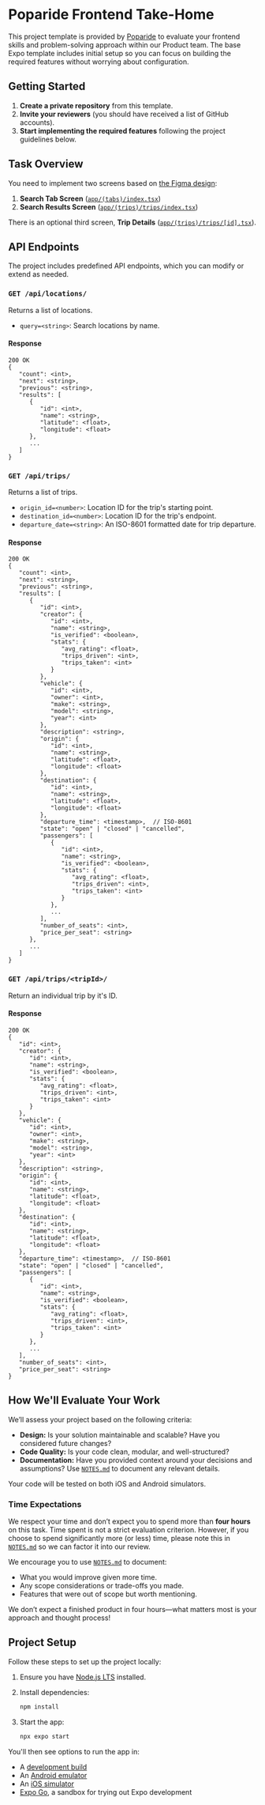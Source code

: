 # Poparide Frontend Take-Home

This project template is provided by [Poparide](https://poparide.com) to evaluate your frontend skills and problem-solving approach within our Product team. The base Expo template includes initial setup so you can focus on building the required features without worrying about configuration.

## Getting Started

1. **Create a private repository** from this template.
2. **Invite your reviewers** (you should have received a list of GitHub accounts).
3. **Start implementing the required features** following the project guidelines below.

## Task Overview

You need to implement two screens based on [the Figma design](https://www.figma.com/design/SyGYoUKTm3PDmjknLu1euh/Poparide-Take-home-Mobile?node-id=0-1):

1. **Search Tab Screen** ([`app/(tabs)/index.tsx`](<./app/(tabs)/index.tsx>))
2. **Search Results Screen** ([`app/(trips)/trips/index.tsx`](<./app/(trips)/index.tsx>))

There is an optional third screen, **Trip Details** ([`app/(trips)/trips/[id].tsx`](<./app/(trips)/trips/[id].tsx>)).

## API Endpoints

The project includes predefined API endpoints, which you can modify or extend as needed.

### `GET /api/locations/`

Returns a list of locations.

- `query=<string>`: Search locations by name.

#### Response

```
200 OK
{
   "count": <int>,
   "next": <string>,
   "previous": <string>,
   "results": [
      {
         "id": <int>,
         "name": <string>,
         "latitude": <float>,
         "longitude": <float>
      },
      ...
   ]
}
```

### `GET /api/trips/`

Returns a list of trips.

- `origin_id=<number>`: Location ID for the trip's starting point.
- `destination_id=<number>`: Location ID for the trip's endpoint.
- `departure_date=<string>`: An ISO-8601 formatted date for trip departure.

#### Response

```
200 OK
{
   "count": <int>,
   "next": <string>,
   "previous": <string>,
   "results": [
      {
         "id": <int>,
         "creator": {
            "id": <int>,
            "name": <string>,
            "is_verified": <boolean>,
            "stats": {
               "avg_rating": <float>,
               "trips_driven": <int>,
               "trips_taken": <int>
            }
         },
         "vehicle": {
            "id": <int>,
            "owner": <int>,
            "make": <string>,
            "model": <string>,
            "year": <int>
         },
         "description": <string>,
         "origin": {
            "id": <int>,
            "name": <string>,
            "latitude": <float>,
            "longitude": <float>
         },
         "destination": {
            "id": <int>,
            "name": <string>,
            "latitude": <float>,
            "longitude": <float>
         },
         "departure_time": <timestamp>,  // ISO-8601
         "state": "open" | "closed" | "cancelled",
         "passengers": [
            {
               "id": <int>,
               "name": <string>,
               "is_verified": <boolean>,
               "stats": {
                  "avg_rating": <float>,
                  "trips_driven": <int>,
                  "trips_taken": <int>
               }
            },
            ...
         ],
         "number_of_seats": <int>,
         "price_per_seat": <string>
      },
      ...
   ]
}
```

### `GET /api/trips/<tripId>/`

Return an individual trip by it's ID.

#### Response

```
200 OK
{
   "id": <int>,
   "creator": {
      "id": <int>,
      "name": <string>,
      "is_verified": <boolean>,
      "stats": {
         "avg_rating": <float>,
         "trips_driven": <int>,
         "trips_taken": <int>
      }
   },
   "vehicle": {
      "id": <int>,
      "owner": <int>,
      "make": <string>,
      "model": <string>,
      "year": <int>
   },
   "description": <string>,
   "origin": {
      "id": <int>,
      "name": <string>,
      "latitude": <float>,
      "longitude": <float>
   },
   "destination": {
      "id": <int>,
      "name": <string>,
      "latitude": <float>,
      "longitude": <float>
   },
   "departure_time": <timestamp>,  // ISO-8601
   "state": "open" | "closed" | "cancelled",
   "passengers": [
      {
         "id": <int>,
         "name": <string>,
         "is_verified": <boolean>,
         "stats": {
            "avg_rating": <float>,
            "trips_driven": <int>,
            "trips_taken": <int>
         }
      },
      ...
   ],
   "number_of_seats": <int>,
   "price_per_seat": <string>
}
```

## How We'll Evaluate Your Work

We’ll assess your project based on the following criteria:

- **Design:** Is your solution maintainable and scalable? Have you considered future changes?
- **Code Quality:** Is your code clean, modular, and well-structured?
- **Documentation:** Have you provided context around your decisions and assumptions? Use [`NOTES.md`](./NOTES.md) to document any relevant details.

Your code will be tested on both iOS and Android simulators.

### Time Expectations

We respect your time and don’t expect you to spend more than **four hours** on this task. Time spent is not a strict evaluation criterion. However, if you choose to spend significantly more (or less) time, please note this in [`NOTES.md`](./NOTES.md) so we can factor it into our review.

We encourage you to use [`NOTES.md`](./NOTES.md) to document:

- What you would improve given more time.
- Any scope considerations or trade-offs you made.
- Features that were out of scope but worth mentioning.

We don’t expect a finished product in four hours—what matters most is your approach and thought process!

## Project Setup

Follow these steps to set up the project locally:

1. Ensure you have [Node.js LTS](https://nodejs.org/en/) installed.
2. Install dependencies:

   ```bash
   npm install
   ```

3. Start the app:

   ```bash
   npx expo start
   ```

You'll then see options to run the app in:

- A [development build](https://docs.expo.dev/develop/development-builds/introduction/)
- An [Android emulator](https://docs.expo.dev/workflow/android-studio-emulator/)
- An [iOS simulator](https://docs.expo.dev/workflow/ios-simulator/)
- [Expo Go](https://expo.dev/go), a sandbox for trying out Expo development
